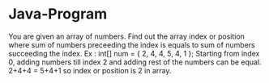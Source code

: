 # Java-Program
You are given an array of numbers. Find out the array index or position where sum of numbers preceeding the index is equals to sum of numbers succeeding the index. Ex : int[] num = { 2, 4, 4, 5, 4, 1 }; Starting from index 0, adding numbers till index 2 and adding rest of the numbers can be equal. 2+4+4 = 5+4+1 so index or position is 2 in array.
